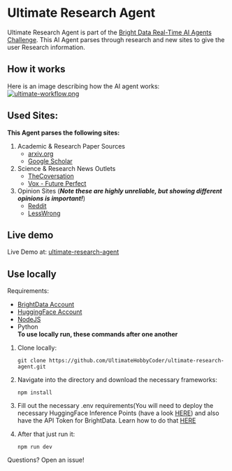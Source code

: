 
# Ultimate Research Agent

  Ultimate Research Agent is part of the [Bright Data Real-Time AI Agents Challenge](https://dev.to/devteam/join-the-bright-data-real-time-ai-agents-challenge-3000-in-prizes-cog?bb=229475). This AI Agent parses through research and new sites to give the user Research information.
## How it works
Here is an image describing how the AI agent works:
[![ultimate-workflow.png](https://i.postimg.cc/TP8Pg6td/ultimate-workflow.png)
](https://postimg.cc/DSgF3tVH)

## Used Sites:
<strong>This Agent parses the following sites:</strong>

1. Academic & Research Paper Sources
	- [arxiv.org](https://arxiv.org/)
	- [Google Scholar](https://scholar.google.com)
2. Science & Research News Outlets
	- [TheCoversation](https://theconversation.com/global)
	- [Vox - Future Perfect](https://www.vox.com/future-perfect)
3. Opinion Sites (*<strong>Note these are highly unreliable, but showing different opinions is important!</strong>*)
	- [Reddit](https://www.reddit.com/)
	- [LessWrong](https://lesswrong.com)

## Live demo
Live Demo at: [ultimate-research-agent](https://ultimate-research-agent.vercel.app)

## Use locally
Requirements:
- [BrightData Account](https://brightdata.com)
- [HuggingFace Account](https://huggingface.co/)
- [NodeJS](https://nodejs.org/)  
- Python<br>
<strong>To use locally run, these commands after one another</strong>
1. Clone locally:

    `git clone https://github.com/UltimateHobbyCoder/ultimate-research-agent.git`
    
2.  Navigate into the directory and download the necessary frameworks:

    `npm install`
    
3. Fill out the necessary .env requirements(You will need to deploy the necessary HuggingFace Inference Points (have a look [HERE](docs/huggingface-info.md)) and also have the API Token for BrightData. Learn how to do that [HERE](docs/brightdata-info)
4. After that just run it:
	

    `npm run dev`


Questions? Open an issue!

		

 

 




